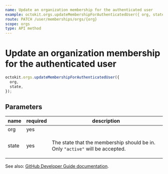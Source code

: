 ```yaml
---
name: Update an organization membership for the authenticated user
example: octokit.orgs.updateMembershipForAuthenticatedUser({ org, state })
route: PATCH /user/memberships/orgs/{org}
scope: orgs
type: API method
---
```


# Update an organization membership for the authenticated user

```js
octokit.orgs.updateMembershipForAuthenticatedUser({
  org,
  state,
});
```

## Parameters

<table>
  <thead>
    <tr>
      <th>name</th>
      <th>required</th>
      <th>description</th>
    </tr>
  </thead>
  <tbody>
    <tr><td>org</td><td>yes</td><td>

</td></tr>
<tr><td>state</td><td>yes</td><td>

The state that the membership should be in. Only `"active"` will be accepted.

</td></tr>
  </tbody>
</table>

See also: [GitHub Developer Guide documentation](https://developer.github.com/v3/orgs/members/#update-an-organization-membership-for-the-authenticated-user).
